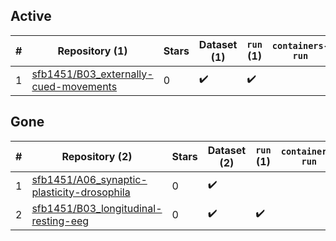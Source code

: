 ## Active
| # | Repository (1) | Stars | Dataset (1) | `run` (1) | `containers-run` |
| --- | --- | --- | --- | --- | --- |
| 1 | [sfb1451/B03_externally-cued-movements](https://github.com/sfb1451/B03_externally-cued-movements) | 0 | :heavy_check_mark: | :heavy_check_mark: |  |

## Gone
| # | Repository (2) | Stars | Dataset (2) | `run` (1) | `containers-run` |
| --- | --- | --- | --- | --- | --- |
| 1 | [sfb1451/A06_synaptic-plasticity-drosophila](https://github.com/sfb1451/A06_synaptic-plasticity-drosophila) | 0 | :heavy_check_mark: |  |  |
| 2 | [sfb1451/B03_longitudinal-resting-eeg](https://github.com/sfb1451/B03_longitudinal-resting-eeg) | 0 | :heavy_check_mark: | :heavy_check_mark: |  |
